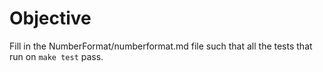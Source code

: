 # Objective

Fill in the NumberFormat/numberformat.md file such that all the tests that run on `make test` pass.



